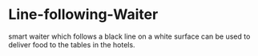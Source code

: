 # Line-following-Waiter
smart waiter which follows a black line on a white surface can be used to deliver food to the tables in the hotels.
